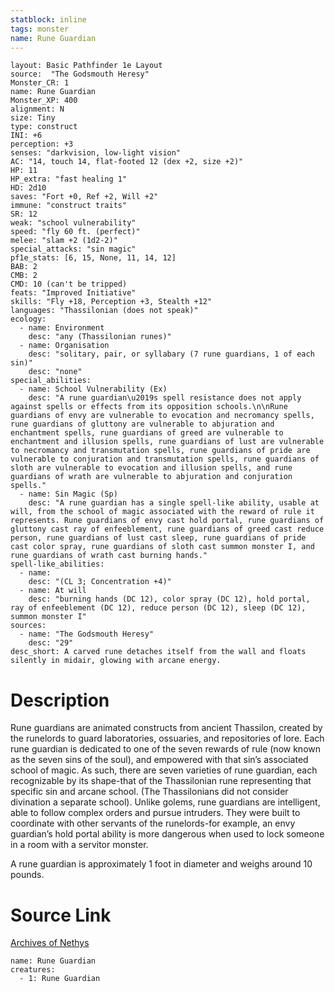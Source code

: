 ```yaml
---
statblock: inline
tags: monster
name: Rune Guardian
---
```

```statblock
layout: Basic Pathfinder 1e Layout
source:  "The Godsmouth Heresy"
Monster_CR: 1
name: Rune Guardian
Monster_XP: 400
alignment: N
size: Tiny
type: construct
INI: +6
perception: +3
senses: "darkvision, low-light vision"
AC: "14, touch 14, flat-footed 12 (dex +2, size +2)"
HP: 11
HP_extra: "fast healing 1"
HD: 2d10
saves: "Fort +0, Ref +2, Will +2"
immune: "construct traits"
SR: 12
weak: "school vulnerability"
speed: "fly 60 ft. (perfect)"
melee: "slam +2 (1d2-2)"
special_attacks: "sin magic"
pf1e_stats: [6, 15, None, 11, 14, 12]
BAB: 2
CMB: 2
CMD: 10 (can't be tripped)
feats: "Improved Initiative"
skills: "Fly +18, Perception +3, Stealth +12"
languages: "Thassilonian (does not speak)"
ecology:
  - name: Environment
    desc: "any (Thassilonian runes)"
  - name: Organisation
    desc: "solitary, pair, or syllabary (7 rune guardians, 1 of each sin)"
    desc: "none"
special_abilities:
  - name: School Vulnerability (Ex)
    desc: "A rune guardian\u2019s spell resistance does not apply against spells or effects from its opposition schools.\n\nRune guardians of envy are vulnerable to evocation and necromancy spells, rune guardians of gluttony are vulnerable to abjuration and enchantment spells, rune guardians of greed are vulnerable to enchantment and illusion spells, rune guardians of lust are vulnerable to necromancy and transmutation spells, rune guardians of pride are vulnerable to conjuration and transmutation spells, rune guardians of sloth are vulnerable to evocation and illusion spells, and rune guardians of wrath are vulnerable to abjuration and conjuration spells."
  - name: Sin Magic (Sp)
    desc: "A rune guardian has a single spell-like ability, usable at will, from the school of magic associated with the reward of rule it represents. Rune guardians of envy cast hold portal, rune guardians of gluttony cast ray of enfeeblement, rune guardians of greed cast reduce person, rune guardians of lust cast sleep, rune guardians of pride cast color spray, rune guardians of sloth cast summon monster I, and rune guardians of wrath cast burning hands."
spell-like_abilities:
  - name:
    desc: "(CL 3; Concentration +4)"
  - name: At will
    desc: "burning hands (DC 12), color spray (DC 12), hold portal, ray of enfeeblement (DC 12), reduce person (DC 12), sleep (DC 12), summon monster I"
sources:
  - name: "The Godsmouth Heresy"
    desc: "29"
desc_short: A carved rune detaches itself from the wall and floats silently in midair, glowing with arcane energy.
```
# Description
Rune guardians are animated constructs from ancient Thassilon, created by the runelords to guard laboratories, ossuaries, and repositories of lore. Each rune guardian is dedicated to one of the seven rewards of rule (now known as the seven sins of the soul), and empowered with that sin’s associated school of magic. As such, there are seven varieties of rune guardian, each recognizable by its shape-that of the Thassilonian rune representing that specific sin and arcane school. (The Thassilonians did not consider divination a separate school). Unlike golems, rune guardians are intelligent, able to follow complex orders and pursue intruders. They were built to coordinate with other servants of the runelords-for example, an envy guardian’s hold portal ability is more dangerous when used to lock someone in a room with a servitor monster.

A rune guardian is approximately 1 foot in diameter and weighs around 10 pounds.
# Source Link
[Archives of Nethys](https://aonprd.com/MonsterDisplay.aspx?ItemName=Rune%20Guardian)
```encounter-table
name: Rune Guardian
creatures:
  - 1: Rune Guardian
```
